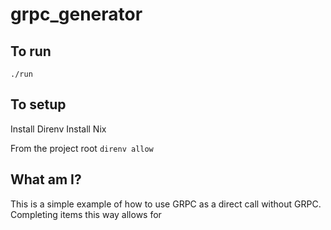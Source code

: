 # grpc_generator

## To run
`./run`

## To setup
Install Direnv
Install Nix

From the project root `direnv allow`

## What am I?

This is a simple example of how to use GRPC as a direct call without GRPC. Completing items this way allows for 
